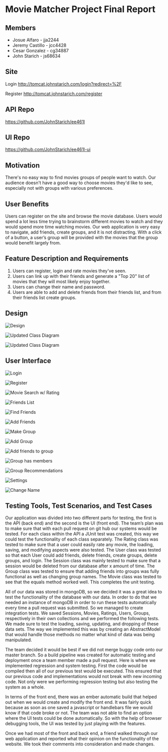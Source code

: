 # Movie Matcher Project Final Report

## Members

* Josue Alfaro - jja2244
* Jeremy Castillo - jcc4428
* Cesar Gonzalez - cg34887
* John Starich - js68634

## Site

Login
<http://tomcat.johnstarich.com/login?redirect=%2F>

Register
<http://tomcat.johnstarich.com/register>

## API Repo
<https://github.com/JohnStarich/ee461l>

## UI Repo
<https://github.com/JohnStarich/ee461l-ui>

## Motivation

There's no easy way to find movies groups of people want to watch. Our audience doesn't have a good way to choose movies they'd like to see, especially not with groups with various preferences.

## User Benefits

Users can register on the site and browse the movie database. Users would spend a lot less time trying to brainstorm different movies to watch and they would spend more time watching movies. Our web application is very easy to navigate, add friends, create groups, and it is not distracting. With a click of a button, a user’s group will be provided with the movies that the group would benefit largely from.

## Feature Description and Requirements

1. Users can register, login and rate movies they've seen.
2. Users can link up with their friends and generate a "Top 20" list of movies that they will most likely enjoy together. 
3. Users can change their name and password. 
4. Users are able to add and delete friends from their friends list, and from their friends list create groups.

## Design

![Design](screenshots/design.png)

![Updated Class Diagram](screenshots/classDiagram1.png)

![Updated Class Diagram](screenshots/classDiagram2.png)

## User Interface

![Login](screenshots/login.png)

![Register](screenshots/register.png)

![Movie Search w/ Rating](screenshots/movie_search_wrating.png)

![Friends List](screenshots/friendslist.png)

![Find Friends](screenshots/findfriends.png)

![Add Friends](screenshots/addfriends.png)

![Make Group](screenshots/makegroup.png)

![Add Group](screenshots/addedgroup.png)

![Add friends to group](screenshots/addfriendstogroup.png)

![Group has members](screenshots/grouphasfriends.png)

![Group Recommendations](screenshots/grouprecommendations.png)

![Settings](screenshots/settings.png)

![Change Name](screenshots/changename.png)

## Testing Tools, Test Scenarios, and Test Cases

Our application was divided into two different parts for testing, the first is the API (back end) and the second is the UI (front end). The team’s plan was to make sure that with each pull request on git hub our systems would be tested. 
For each class within the API a JUnit test was created, this way we could test the functionality of each class separately. The Rating class was tested to make sure that a user could easily rate any movie, the loading, saving, and modifying aspects were also tested. The User class was tested so that each User could add friends, delete friends, create groups, delete groups, and login. The Session class was mainly tested to make sure that a session would be deleted from our database after x amount of time. The Group class was tested to ensure that adding friends into groups was fully functional as well as changing group names. The Movie class was tested to see that the equals method worked well. This completes the unit testing. 

All of our data was stored in mongoDB, so we decided it was a great idea to test the functionality of the database with our data. In order to do that we needed an instance of mongoDB in order to run these tests automatically every time a pull request was submitted. So we managed to create integration tests. We saved Sessions, Movies, Ratings, Users, Groups, respectively in their own collections and we performed the following tests. We made sure to test the loading, saving, updating, and dropping of these data sets. The way we implemented this was by creating an AbstractModel that would handle those methods no matter what kind of data was being manipulated. 

The team decided it would be best if we did not merge buggy code onto our master branch. So a build pipeline was created for automatic testing and deployment once a team member made a pull request. Here is where we implemented regression and system testing. First the code would be compiled then all of our previous test would be executed. This ensured that our previous code and implementations would not break with new incoming code. Not only were we performing regression testing but also testing the system as a whole. 

In terms of the front end, there was an ember automatic build that helped out when we would create and modify the front end. It was fairly quick because as soon as one saved a javascript or handlebars file we would know if that code broke or not. The team was not able to find an option where the UI tests could be done automatically. So with the help of browser debugging tools, the UI was tested by just playing with the features. 

Once we had most of the front and back end, a friend walked through our web application and reported what their opinion on the functionality of the website. We took their comments into consideration and made changes. 